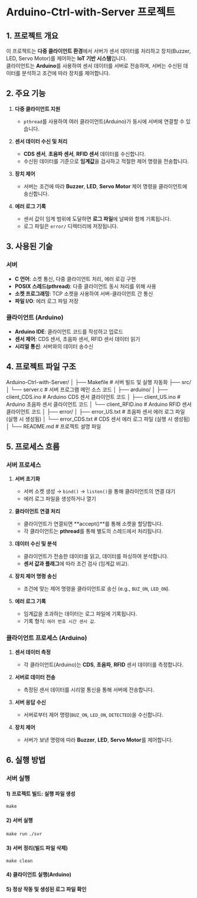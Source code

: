 # **Arduino-Ctrl-with-Server 프로젝트**

## **1. 프로젝트 개요**
이 프로젝트는 **다중 클라이언트 환경**에서 서버가 센서 데이터를 처리하고 장치(Buzzer, LED, Servo Motor)를 제어하는 **IoT 기반 시스템**입니다.  
클라이언트는 **Arduino**를 사용하여 센서 데이터를 서버로 전송하며, 서버는 수신된 데이터를 분석하고 조건에 따라 장치를 제어합니다.



## **2. 주요 기능**
1. **다중 클라이언트 지원**  
   - `pthread`를 사용하여 여러 클라이언트(Arduino)가 동시에 서버에 연결할 수 있습니다.  

2. **센서 데이터 수신 및 처리**  
   - **CDS 센서**, **초음파 센서**, **RFID 센서** 데이터를 수신합니다.  
   - 수신된 데이터를 기준으로 **임계값**을 검사하고 적절한 제어 명령을 전송합니다.  

3. **장치 제어**  
   - 서버는 조건에 따라 **Buzzer**, **LED**, **Servo Motor** 제어 명령을 클라이언트에 송신합니다.  

4. **에러 로그 기록**  
   - 센서 값이 임계 범위에 도달하면 **로그 파일**에 날짜와 함께 기록됩니다.  
   - 로그 파일은 `error/` 디렉터리에 저장됩니다.



## **3. 사용된 기술**

### **서버**
- **C 언어**: 소켓 통신, 다중 클라이언트 처리, 에러 로깅 구현  
- **POSIX 스레드(pthread)**: 다중 클라이언트 동시 처리를 위해 사용  
- **소켓 프로그래밍**: TCP 소켓을 사용하여 서버-클라이언트 간 통신  
- **파일 I/O**: 에러 로그 파일 저장  

### **클라이언트 (Arduino)**
- **Arduino IDE**: 클라이언트 코드를 작성하고 업로드  
- **센서 제어**: CDS 센서, 초음파 센서, RFID 센서 데이터 읽기  
- **시리얼 통신**: 서버와의 데이터 송수신  



## **4. 프로젝트 파일 구조**
Arduino-Ctrl-with-Server/ 
│ 
├── Makefile                # 서버 빌드 및 실행 자동화 
├── src/ 
│    └── server.c           # 서버 프로그램 메인 소스 코드 
│
├── arduino/
│     ├── client_CDS.ino    # Arduino CDS 센서 클라이언트 코드 
│     ├── client_US.ino     # Arduino 초음파 센서 클라이언트 코드 
│     └── client_RFID.ino   # Arduino RFID 센서 클라이언트 코드 
│
├── error/
│     ├── error_US.txt      # 초음파 센서 에러 로그 파일 (실행 시 생성됨) 
│     └── error_CDS.txt     # CDS 센서 에러 로그 파일 (실행 시 생성됨) 
│
└── README.md               # 프로젝트 설명 파일



## **5. 프로세스 흐름**

### **서버 프로세스**
1. **서버 초기화**  
   - 서버 소켓 생성 → `bind()` → `listen()`을 통해 클라이언트의 연결 대기  
   - 에러 로그 파일을 생성하거나 열기  

2. **클라이언트 연결 처리**  
   - 클라이언트가 연결되면 **accept()**를 통해 소켓을 할당합니다.  
   - 각 클라이언트는 **pthread**를 통해 별도의 스레드에서 처리됩니다.  

3. **데이터 수신 및 분석**  
   - 클라이언트가 전송한 데이터를 읽고, 데이터를 파싱하여 분석합니다.  
   - **센서 값과 플래그**에 따라 조건 검사 (임계값 비교).  

4. **장치 제어 명령 송신**  
   - 조건에 맞는 제어 명령을 클라이언트로 송신 (e.g., `BUZ_ON`, `LED_ON`).  

5. **에러 로그 기록**  
   - 임계값을 초과하는 데이터는 로그 파일에 기록됩니다.  
   - 기록 형식: `에러 번호 시간 센서 값`.  



### **클라이언트 프로세스 (Arduino)**
1. **센서 데이터 측정**  
   - 각 클라이언트(Arduino)는 **CDS**, **초음파**, **RFID** 센서 데이터를 측정합니다.  

2. **서버로 데이터 전송**  
   - 측정된 센서 데이터를 시리얼 통신을 통해 서버에 전송합니다.  

3. **서버 응답 수신**  
   - 서버로부터 제어 명령(`BUZ_ON`, `LED_ON`, `DETECTED`)을 수신합니다.  

4. **장치 제어**  
   - 서버가 보낸 명령에 따라 **Buzzer**, **LED**, **Servo Motor**를 제어합니다.



## **6. 실행 방법**

### **서버 실행**
#### 1) 프로젝트 빌드: 실행 파일 생성
  `make`

#### 2) 서버 실행
  `make run`
  `./svr`

#### 3) 서버 정리(빌드 파일 삭제)
  `make clean`

#### 4) 클라이언트 실행(Arduino)

#### 5) 정상 작동 및 생성된 로그 파일 확인
